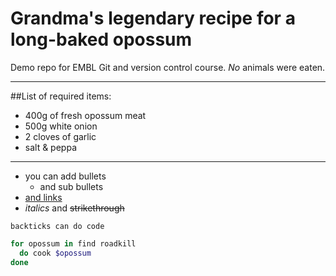 # Grandma's legendary recipe for a long-baked **opossum**
Demo repo for EMBL Git and version control course. _No_ animals were eaten.

-------------
##List of required items:

- 400g of fresh opossum meat
- 500g white onion
- 2 cloves of garlic
- salt & peppa


-------------

- you can add bullets
  - and sub bullets
- [and links](https://www.google.com)
- _italics_ and ~~strikethrough~~

`backticks can do code`

```Bash
for opossum in find roadkill
  do cook $opossum
done
```
